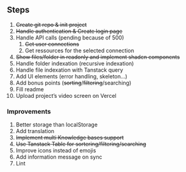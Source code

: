 ## Steps

1. ~~Create git repo & init project~~
2. ~~Handle authentication & Create login page~~
3. Handle API calls (pending because of 500)
    1. ~~Get user connections~~
    2. Get ressources for the selected connection
4. ~~Show files/folder in readonly and implement shadcn components~~
5. Handle folder indexation (recursive indexation)
6. Handle file indexation with Tanstack query
7. Add UI elements (error handling, skeleton…)
8. Add bonus points (~~sorting~~/~~filtering~~/searching)
9. Fill readme
10. Upload project’s video screen on Vercel

### Improvements

1. Better storage than localStorage
2. Add translation
3. ~~Implement multi Knowledge bases support~~
4. ~~Use Tanstack Table for sortering/filtering/searching~~
5. Improve icons instead of emojis
6. Add information message on sync
7. Lint